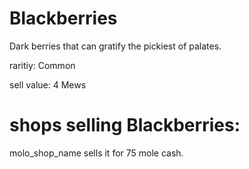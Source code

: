 # Blackberries

Dark berries that can gratify the pickiest of palates.

raritiy: Common

sell value: 4 Mews

# shops selling Blackberries:

molo_shop_name sells it for 75 mole cash.